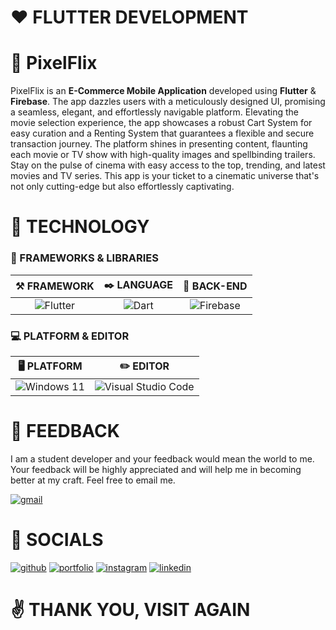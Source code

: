 # ❤️ FLUTTER DEVELOPMENT

# 📂 PixelFlix

PixelFlix is an **E-Commerce Mobile Application** developed using **Flutter** & **Firebase**. The app dazzles users with a meticulously designed UI, promising a seamless, elegant, and effortlessly navigable platform. Elevating the movie selection experience, the app showcases a robust Cart System for easy curation and a Renting System that guarantees a flexible and secure transaction journey. The platform shines in presenting content, flaunting each movie or TV show with high-quality images and spellbinding trailers. Stay on the pulse of cinema with easy access to the top, trending, and latest movies and TV series. This app is your ticket to a cinematic universe that's not only cutting-edge but also effortlessly captivating.

# 🤖 TECHNOLOGY

### 🚀 FRAMEWORKS & LIBRARIES

| ⚒️ FRAMEWORK | ✒️ LANGUAGE | 🤖 BACK-END |
| :-: | :-: | :-: |
![Flutter](https://img.shields.io/badge/Flutter-%2302569B.svg?style=for-the-badge&logo=Flutter&logoColor=white) | ![Dart](https://img.shields.io/badge/dart-%230175C2.svg?style=for-the-badge&logo=dart&logoColor=white) | ![Firebase](https://img.shields.io/badge/firebase-%23039BE5.svg?style=for-the-badge&logo=firebase) 

### 💻 PLATFORM & EDITOR

| 🖥️ PLATFORM | ✏️ EDITOR |
| :-: | :-: |
| ![Windows 11](https://img.shields.io/badge/Windows%2011-%230079d5.svg?style=for-the-badge&logo=Windows%2011&logoColor=white) | ![Visual Studio Code](https://img.shields.io/badge/Visual%20Studio%20Code-0008b7.svg?style=for-the-badge&logo=visual-studio-code&logoColor=white)

# 💎 FEEDBACK

I am a student developer and your feedback would mean the world to me. Your feedback will be highly appreciated and will help me in becoming better at my craft. Feel free to email me.

[![gmail](https://img.shields.io/badge/your_feedback_is_appreciated-1f0799?style=for-the-badge&logo=gmail&logoColor=f02114)](mailto:ryanndmello10@gmail.com)

# 🔗 SOCIALS

[![github](https://img.shields.io/badge/my_github-000?style=for-the-badge&logo=github&logoColor=white)](https://github.com/RyanNolascoDmello)
[![portfolio](https://img.shields.io/badge/my_portfolio-03005C?style=for-the-badge&logo=ko-fi&logoColor=white)]()
[![instagram](https://img.shields.io/badge/my_instagram-f02114?style=for-the-badge&logo=instagram&logoColor=white)](https://www.instagram.com/ryxndmello10/)
[![linkedin](https://img.shields.io/badge/my_linkedin-0A66C2?style=for-the-badge&logo=linkedin&logoColor=white)](https://www.linkedin.com/in/ryanndmello)

# ✌️ THANK YOU, VISIT AGAIN
